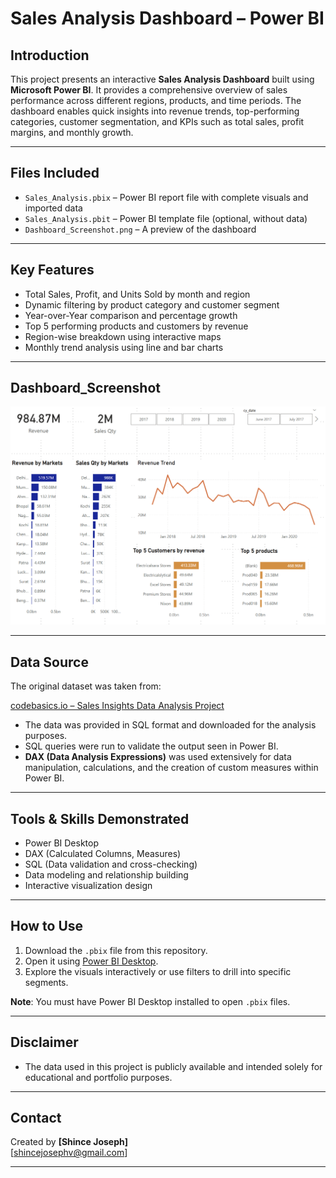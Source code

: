 

#  Sales Analysis Dashboard – Power BI

##  Introduction

This project presents an interactive **Sales Analysis Dashboard** built using **Microsoft Power BI**. It provides a comprehensive overview of sales performance across different regions, products, and time periods. The dashboard enables quick insights into revenue trends, top-performing categories, customer segmentation, and KPIs such as total sales, profit margins, and monthly growth.

---

##  Files Included

- `Sales_Analysis.pbix` – Power BI report file with complete visuals and imported data
- `Sales_Analysis.pbit` – Power BI template file (optional, without data)
- `Dashboard_Screenshot.png` – A preview of the dashboard


---

##  Key Features

- Total Sales, Profit, and Units Sold by month and region
- Dynamic filtering by product category and customer segment
- Year-over-Year comparison and percentage growth
- Top 5 performing products and customers by revenue
- Region-wise breakdown using interactive maps
- Monthly trend analysis using line and bar charts

---

##  Dashboard_Screenshot
![Sales Dashboard Screenshot](https://github.com/shince455/First/blob/main/Dashboard.png)

---

##  Data Source

The original dataset was taken from:

 [codebasics.io – Sales Insights Data Analysis Project](https://codebasics.io/resources/sales-insights-data-analysis-project)

- The data was provided in SQL format and downloaded for the analysis purposes.
- SQL queries were run to validate the output seen in Power BI.
- **DAX (Data Analysis Expressions)** was used extensively for data manipulation, calculations, and the creation of custom measures within Power BI.

---

##  Tools & Skills Demonstrated

- Power BI Desktop
- DAX (Calculated Columns, Measures)
- SQL (Data validation and cross-checking)
- Data modeling and relationship building
- Interactive visualization design

---

##  How to Use

1. Download the `.pbix` file from this repository.
2. Open it using [Power BI Desktop](https://powerbi.microsoft.com/desktop/).
3. Explore the visuals interactively or use filters to drill into specific segments.

 **Note**: You must have Power BI Desktop installed to open `.pbix` files.

---

##  Disclaimer

- The data used in this project is publicly available and intended solely for educational and portfolio purposes.


---

## Contact

Created by **[Shince Joseph]**  
[shincejosephv@gmail.com] 

---

